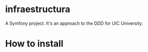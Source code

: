 infraestructura
===============

A Symfony project. It's an approach to the DDD for UIC University.

How to install
==============


